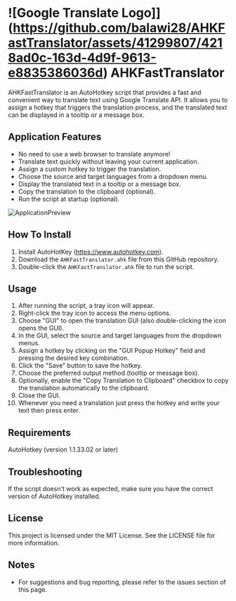 # ![Google Translate Logo]](https://github.com/balawi28/AHKFastTranslator/assets/41299807/4218ad0c-163d-4d9f-9613-e8835386036d) AHKFastTranslator

AHKFastTranslator is an AutoHotkey script that provides a fast and convenient way to translate text using Google Translate API. It allows you to assign a hotkey that triggers the translation process, and the translated text can be displayed in a tooltip or a message box.

## Application Features
- No need to use a web browser to translate anymore!
- Translate text quickly without leaving your current application.
- Assign a custom hotkey to trigger the translation.
- Choose the source and target languages from a dropdown menu.
- Display the translated text in a tooltip or a message box.
- Copy the translation to the clipboard (optional).
- Run the script at startup (optional).

![ApplicationPreview](https://github.com/balawi28/AHKFastTranslator/assets/41299807/903787ad-f47b-4bac-a7d4-e6804e3f4bb6)


## How To Install
1. Install AutoHotKey (https://www.autohotkey.com).
1. Download the `AHKFastTranslator.ahk` file from this GitHub repository.
3. Double-click the `AHKFastTranslator.ahk` file to run the script.

## Usage
1. After running the script, a tray icon will appear.
2. Right-click the tray icon to access the menu options.
3. Choose "GUI" to open the translation GUI (also double-clicking the icon opens the GUI).
4. In the GUI, select the source and target languages from the dropdown menus.
5. Assign a hotkey by clicking on the "GUI Popup Hotkey" field and pressing the desired key combination.
6. Click the "Save" button to save the hotkey.
7. Choose the preferred output method (tooltip or message box).
8. Optionally, enable the "Copy Translation to Clipboard" checkbox to copy the translation automatically to the clipboard.
9. Close the GUI.
10. Whenever you need a translation just press the hotkey and write your text then press enter.

## Requirements
AutoHotkey (version 1.1.33.02 or later)

## Troubleshooting
If the script doesn't work as expected, make sure you have the correct version of AutoHotkey installed.

## License
This project is licensed under the MIT License. See the LICENSE file for more information.

## Notes
- For suggestions and bug reporting, please refer to the issues section of this page.

